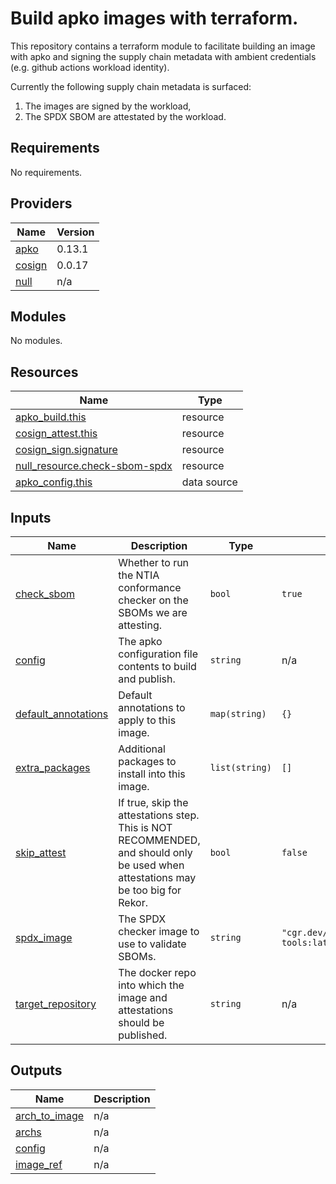 # Build apko images with terraform.

This repository contains a terraform module to facilitate building an image with
apko and signing the supply chain metadata with ambient credentials (e.g. github
actions workload identity).

Currently the following supply chain metadata is surfaced:
1. The images are signed by the workload,
2. The SPDX SBOM are attestated by the workload.

<!-- BEGIN_TF_DOCS -->
## Requirements

No requirements.

## Providers

| Name | Version |
|------|---------|
| <a name="provider_apko"></a> [apko](#provider\_apko) | 0.13.1 |
| <a name="provider_cosign"></a> [cosign](#provider\_cosign) | 0.0.17 |
| <a name="provider_null"></a> [null](#provider\_null) | n/a |

## Modules

No modules.

## Resources

| Name | Type |
|------|------|
| [apko_build.this](https://registry.terraform.io/providers/chainguard-dev/apko/latest/docs/resources/build) | resource |
| [cosign_attest.this](https://registry.terraform.io/providers/chainguard-dev/cosign/latest/docs/resources/attest) | resource |
| [cosign_sign.signature](https://registry.terraform.io/providers/chainguard-dev/cosign/latest/docs/resources/sign) | resource |
| [null_resource.check-sbom-spdx](https://registry.terraform.io/providers/hashicorp/null/latest/docs/resources/resource) | resource |
| [apko_config.this](https://registry.terraform.io/providers/chainguard-dev/apko/latest/docs/data-sources/config) | data source |

## Inputs

| Name | Description | Type | Default | Required |
|------|-------------|------|---------|:--------:|
| <a name="input_check_sbom"></a> [check\_sbom](#input\_check\_sbom) | Whether to run the NTIA conformance checker on the SBOMs we are attesting. | `bool` | `true` | no |
| <a name="input_config"></a> [config](#input\_config) | The apko configuration file contents to build and publish. | `string` | n/a | yes |
| <a name="input_default_annotations"></a> [default\_annotations](#input\_default\_annotations) | Default annotations to apply to this image. | `map(string)` | `{}` | no |
| <a name="input_extra_packages"></a> [extra\_packages](#input\_extra\_packages) | Additional packages to install into this image. | `list(string)` | `[]` | no |
| <a name="input_skip_attest"></a> [skip\_attest](#input\_skip\_attest) | If true, skip the attestations step. This is NOT RECOMMENDED, and should only be used when attestations may be too big for Rekor. | `bool` | `false` | no |
| <a name="input_spdx_image"></a> [spdx\_image](#input\_spdx\_image) | The SPDX checker image to use to validate SBOMs. | `string` | `"cgr.dev/chainguard/spdx-tools:latest"` | no |
| <a name="input_target_repository"></a> [target\_repository](#input\_target\_repository) | The docker repo into which the image and attestations should be published. | `string` | n/a | yes |

## Outputs

| Name | Description |
|------|-------------|
| <a name="output_arch_to_image"></a> [arch\_to\_image](#output\_arch\_to\_image) | n/a |
| <a name="output_archs"></a> [archs](#output\_archs) | n/a |
| <a name="output_config"></a> [config](#output\_config) | n/a |
| <a name="output_image_ref"></a> [image\_ref](#output\_image\_ref) | n/a |
<!-- END_TF_DOCS -->
